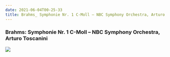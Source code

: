 ```yaml
---
date: 2021-06-04T00-25-33
title: Brahms_ Symphonie Nr. 1 C-Moll – NBC Symphony Orchestra, Arturo Toscanini
---
```

### Brahms: Symphonie Nr. 1 C-Moll – NBC Symphony Orchestra, Arturo Toscanini
[1]: https://www.discogs.com/release/2294624

[![](https://img.discogs.com/2emyR0bvH8gBPmwBfdV2FgeZIg4=/fit-in/600x577/filters:strip_icc():format(jpeg):mode_rgb():quality(90)/discogs-images/R-2294624-1275041911.jpeg.jpg)
][1]
